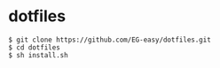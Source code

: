 # dotfiles

```bash:
$ git clone https://github.com/EG-easy/dotfiles.git
$ cd dotfiles
$ sh install.sh
```

